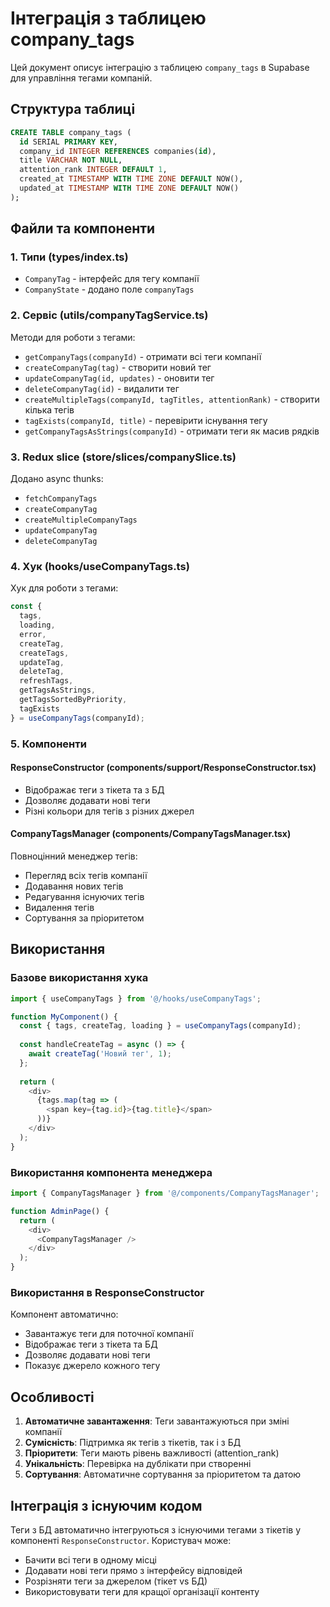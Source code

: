 # Інтеграція з таблицею company_tags

Цей документ описує інтеграцію з таблицею `company_tags` в Supabase для управління тегами компаній.

## Структура таблиці

```sql
CREATE TABLE company_tags (
  id SERIAL PRIMARY KEY,
  company_id INTEGER REFERENCES companies(id),
  title VARCHAR NOT NULL,
  attention_rank INTEGER DEFAULT 1,
  created_at TIMESTAMP WITH TIME ZONE DEFAULT NOW(),
  updated_at TIMESTAMP WITH TIME ZONE DEFAULT NOW()
);
```

## Файли та компоненти

### 1. Типи (types/index.ts)
- `CompanyTag` - інтерфейс для тегу компанії
- `CompanyState` - додано поле `companyTags`

### 2. Сервіс (utils/companyTagService.ts)
Методи для роботи з тегами:
- `getCompanyTags(companyId)` - отримати всі теги компанії
- `createCompanyTag(tag)` - створити новий тег
- `updateCompanyTag(id, updates)` - оновити тег
- `deleteCompanyTag(id)` - видалити тег
- `createMultipleTags(companyId, tagTitles, attentionRank)` - створити кілька тегів
- `tagExists(companyId, title)` - перевірити існування тегу
- `getCompanyTagsAsStrings(companyId)` - отримати теги як масив рядків

### 3. Redux slice (store/slices/companySlice.ts)
Додано async thunks:
- `fetchCompanyTags`
- `createCompanyTag`
- `createMultipleCompanyTags`
- `updateCompanyTag`
- `deleteCompanyTag`

### 4. Хук (hooks/useCompanyTags.ts)
Хук для роботи з тегами:
```typescript
const {
  tags,
  loading,
  error,
  createTag,
  createTags,
  updateTag,
  deleteTag,
  refreshTags,
  getTagsAsStrings,
  getTagsSortedByPriority,
  tagExists
} = useCompanyTags(companyId);
```

### 5. Компоненти

#### ResponseConstructor (components/support/ResponseConstructor.tsx)
- Відображає теги з тікета та з БД
- Дозволяє додавати нові теги
- Різні кольори для тегів з різних джерел

#### CompanyTagsManager (components/CompanyTagsManager.tsx)
Повноцінний менеджер тегів:
- Перегляд всіх тегів компанії
- Додавання нових тегів
- Редагування існуючих тегів
- Видалення тегів
- Сортування за пріоритетом

## Використання

### Базове використання хука
```typescript
import { useCompanyTags } from '@/hooks/useCompanyTags';

function MyComponent() {
  const { tags, createTag, loading } = useCompanyTags(companyId);
  
  const handleCreateTag = async () => {
    await createTag('Новий тег', 1);
  };
  
  return (
    <div>
      {tags.map(tag => (
        <span key={tag.id}>{tag.title}</span>
      ))}
    </div>
  );
}
```

### Використання компонента менеджера
```typescript
import { CompanyTagsManager } from '@/components/CompanyTagsManager';

function AdminPage() {
  return (
    <div>
      <CompanyTagsManager />
    </div>
  );
}
```

### Використання в ResponseConstructor
Компонент автоматично:
- Завантажує теги для поточної компанії
- Відображає теги з тікета та БД
- Дозволяє додавати нові теги
- Показує джерело кожного тегу

## Особливості

1. **Автоматичне завантаження**: Теги завантажуються при зміні компанії
2. **Сумісність**: Підтримка як тегів з тікетів, так і з БД
3. **Пріоритети**: Теги мають рівень важливості (attention_rank)
4. **Унікальність**: Перевірка на дублікати при створенні
5. **Сортування**: Автоматичне сортування за пріоритетом та датою

## Інтеграція з існуючим кодом

Теги з БД автоматично інтегруються з існуючими тегами з тікетів у компоненті `ResponseConstructor`. Користувач може:

- Бачити всі теги в одному місці
- Додавати нові теги прямо з інтерфейсу відповідей
- Розрізняти теги за джерелом (тікет vs БД)
- Використовувати теги для кращої організації контенту
